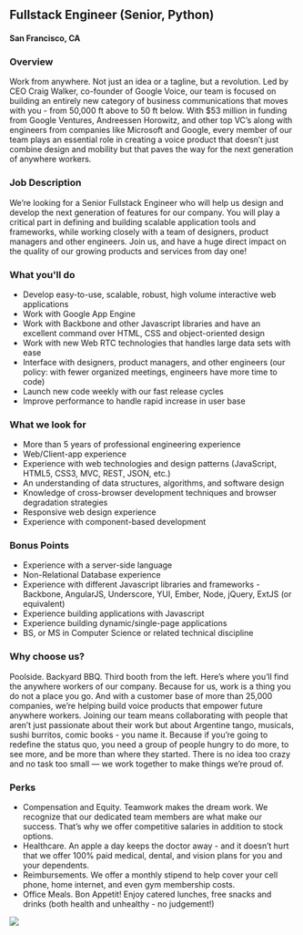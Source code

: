 ## Fullstack Engineer (Senior, Python) 
#### San Francisco, CA

### Overview
Work from anywhere. Not just an idea or a tagline, but a revolution. Led by CEO Craig Walker, co-founder of Google Voice, our team is focused on building an entirely new category of business communications that moves with you - from 50,000 ft above to 50 ft below.
With $53 million in funding from Google Ventures, Andreessen Horowitz, and other top VC’s along with engineers from companies like Microsoft and Google, every member of our team plays an essential role in creating a voice product that doesn’t just combine design and mobility but that paves the way for the next generation of anywhere workers.

### Job Description
We’re looking for a Senior Fullstack Engineer who will help us design and develop the next generation of features for our company.  You will play a critical part in defining and building scalable application tools and frameworks, while working closely with a team of designers, product managers and other engineers.  Join us, and have a huge direct impact on the quality of our growing products and services from day one!

### What you'll do
+ Develop easy-to-use, scalable, robust, high volume interactive web applications
+ Work with Google App Engine
+ Work with Backbone and other Javascript libraries and have an excellent command over HTML, CSS and object-oriented design
+ Work with new Web RTC technologies that handles large data sets with ease
+ Interface with designers, product managers, and other engineers (our policy: with fewer organized meetings, engineers have more time to code)
+ Launch new code weekly with our fast release cycles
+ Improve performance to handle rapid increase in user base

### What we look for
+ More than 5 years of professional engineering experience
+ Web/Client-app experience
+ Experience with web technologies and design patterns (JavaScript, HTML5, CSS3, MVC, REST, JSON, etc.)
+ An understanding of data structures, algorithms, and software design
+ Knowledge of cross-browser development techniques and browser degradation strategies
+ Responsive web design experience
+ Experience with component-based development

### Bonus Points
+ Experience with a server-side language 
+ Non-Relational Database experience
+ Experience with different Javascript libraries and frameworks - Backbone, AngularJS, Underscore, YUI, Ember, Node, jQuery, ExtJS (or equivalent)
+ Experience building applications with Javascript
+ Experience building dynamic/single-page applications
+ BS, or MS in Computer Science or related technical discipline

### Why choose us?
Poolside. Backyard BBQ. Third booth from the left. Here’s where you’ll find the anywhere workers of our company. Because for us, work is a thing you do not a place you go. And with a customer base of more than 25,000 companies, we’re helping build voice products that empower future anywhere workers.
Joining our team means collaborating with people that aren’t just passionate about their work but about Argentine tango, musicals, sushi burritos, comic books - you name it. Because if you’re going to redefine the status quo, you need a group of people hungry to do more, to see more, and be more than where they started.
There is no idea too crazy and no task too small — we work together to make things we’re proud of.

### Perks
+ Compensation and Equity. Teamwork makes the dream work. We recognize that our dedicated team members are what make our success. That’s why we offer competitive salaries in addition to stock options.
+ Healthcare. An apple a day keeps the doctor away - and it doesn’t hurt that we offer 100% paid medical, dental, and vision plans for you and your dependents.
+ Reimbursements. We offer a monthly stipend to help cover your cell phone, home internet, and even gym membership costs.
+ Office Meals. Bon Appetit! Enjoy catered lunches, free snacks and drinks (both health and unhealthy - no judgement!)


[<img src='https://dabuttonfactory.com/button.png?t=Apply&f=Calibri-Bold&ts=24&tc=fff&tshs=1&tshc=000&hp=20&vp=8&c=5&bgt=gradient&bgc=3d85c6&ebgc=073763'>](https://letsrockit.co/users/auth/github?job_id=rglhbfbhza-fullstack-engineer-senior-python-5d916710-d15b-48af-9c96-b6f43a6d5cb2)
